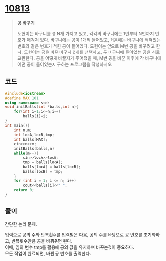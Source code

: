 # [10813](https://www.acmicpc.net/problem/10813)

> __공 바꾸기__
>
> 도현이는 바구니를 총 N개 가지고 있고, 각각의 바구니에는 1번부터 N번까지 번호가 매겨져 있다. 바구니에는 공이 1개씩 들어있고, 처음에는 바구니에 적혀있는 번호와 같은 번호가 적힌 공이 들어있다.
> 도현이는 앞으로 M번 공을 바꾸려고 한다. 도현이는 공을 바꿀 바구니 2개를 선택하고, 두 바구니에 들어있는 공을 서로 교환한다.
> 공을 어떻게 바꿀지가 주어졌을 때, M번 공을 바꾼 이후에 각 바구니에 어떤 공이 들어있는지 구하는 프로그램을 작성하시오.

## 코드

```c++
#include<iostream>
#define MAX 101
using namespace std;
void initBalls(int *balls,int n){
    for(int i=1;i<=n;i++)
        balls[i]=i;
}
int main(){
    int n,m;
    int locA,locB,tmp;
    int balls[MAX];
    cin>>n>>m;
    initBalls(balls,n);
    while(m--){
        cin>>locA>>locB;
        tmp = balls[locA];
        balls[locA] = balls[locB];
        balls[locB] = tmp;
    }
    for (int i = 1; i <= n; i++)
        cout<<balls[i]<<" ";
    return 0;
}
```

## 풀이

간단한 논리 문제.

입력으로 공의 수와 반복횟수를 입력받은 다음, 공의 수를 바탕으로 공 번호를 초기화하고, 반복횟수만큼 공을 바꿔주면 된다.  
이때, 임의 변수 tmp를 활용해 공의 값을 유지하며 바꾸는것이 중요하다.  
모든 작업이 완료되면, 바뀐 공 번호를 출력한다.  

